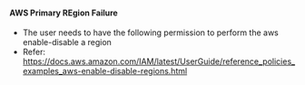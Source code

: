 #### AWS Primary REgion Failure

* The user needs to have the following permission to perform the aws enable-disable a region
* Refer: https://docs.aws.amazon.com/IAM/latest/UserGuide/reference_policies_examples_aws-enable-disable-regions.html
